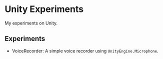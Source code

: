 # Unity Experiments

My experiments on Unity.

## Experiments

- VoiceRecorder: A simple voice recorder using `UnityEngine.Microphone`.

